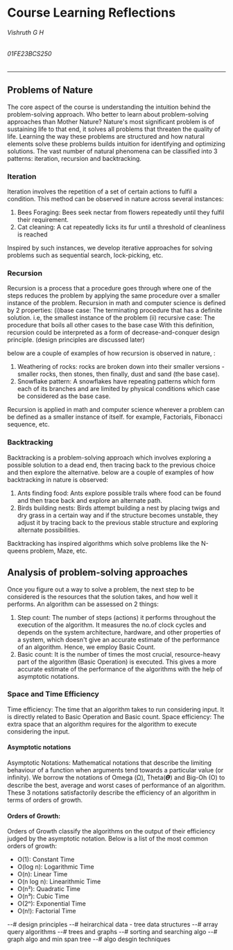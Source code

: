 # Course Learning Reflections
###### Vishruth G H
###### 01FE23BCS250
<hr>

## Problems of Nature
The core aspect of the course is understanding the intuition behind the problem-solving approach. Who better to learn about problem-solving approaches than Mother Nature?
Nature's most significant problem is of sustaining life to that end, it solves all problems that threaten the quality of life. Learning the way these problems are structured and how natural elements solve these problems builds intuition for identifying and optimizing solutions. 
The vast number of natural phenomena can be classified into 3 patterns: iteration, recursion and backtracking. 
### Iteration
Iteration involves the repetition of a set of certain actions to fulfil a condition. 
This method can be observed in nature across several instances:
1. Bees Foraging: Bees seek nectar from flowers repeatedly until they fulfil their requirement.
2. Cat cleaning: A cat repeatedly licks its fur until a threshold of cleanliness is reached

Inspired by such instances, we develop iterative approaches for solving problems such as sequential search, lock-picking, etc.

### Recursion
Recursion is a process that a procedure goes through where one of the steps reduces the problem by applying the same procedure over a smaller instance of the problem.
Recursion in math and computer science is defined by 2 properties:
(i)base case: The terminating procedure that has a definite solution. i.e, the smallest instance of the problem
(ii) recursive case: The procedure that boils all other cases to the base case
With this definition, recursion could be interpreted as a form of decrease-and-conquer design principle. (design principles are discussed later)

below are a couple of examples of how recursion is observed in nature, :
1. Weathering of rocks: rocks are broken down into their smaller versions - smaller rocks, then stones, then finally, dust and sand (the base case).
2. Snowflake pattern: A snowflakes have repeating patterns which form each of its branches and are limited by physical conditions which case be considered as the base case.

Recursion is applied in math and computer science wherever a problem can be defined as a smaller instance of itself. for example, Factorials, Fibonacci sequence, etc.


### Backtracking
Backtracking is a problem-solving approach which involves exploring a possible solution to a dead end, then tracing back to the previous choice and then explore the alternative.
below are a couple of examples of how backtracking in nature is observed:
1. Ants finding food: Ants explore possible trails where food can be found and then trace back and explore an alternate path.
2. Birds building nests: Birds attempt building a nest by placing twigs and dry grass in a certain way and if the structure becomes unstable, they adjust it by tracing back to the previous stable structure and exploring alternate possibilities.

Backtracking has inspired algorithms which solve problems like the N-queens problem, Maze, etc.

## Analysis of problem-solving approaches
Once you figure out a way to solve a problem, the next step to be considered is the resources that the solution takes, and how well it performs. 
An algorithm can be assessed on 2 things: 
1. Step count: The number of steps (actions) it performs throughout the execution of the algorithm. It measures the no.of clock cycles and depends on the system architecture, hardware, and other properties of a system, which doesn't give an accurate estimate of the performance of an algorithm. Hence, we employ Basic Count.
2. Basic count:  It is the number of times the most crucial, resource-heavy part of the algorithm (Basic Operation) is executed. This gives a more accurate estimate of the performance of the algorithms with the help of asymptotic notations.

### Space and Time Efficiency
Time efficiency: The time that an algorithm takes to run considering input. It is directly related to Basic Operation and Basic count.
Space efficiency: The extra space that an algorithm requires for the algorithm to execute considering the input. 

#### Asymptotic notations
Asymptotic Notations: Mathematical notations that describe the limiting behaviour of a function when arguments tend towards a particular value (or infinity). 
We borrow the notations of Omega (Ω), Theta(𝜭) and Big-Oh (O) to describe the best, average and worst cases of performance of an algorithm. These 3 notations satisfactorily describe the efficiency of an algorithm in terms of orders of growth. 

#### Orders of Growth:
Orders of Growth classify the algorithms on the output of their efficiency judged by the asymptotic notation.
Below is a list of the most common orders of growth: 
- O(1): Constant Time
- O(log n): Logarithmic Time
- O(n): Linear Time
- O(n log n): Linearithmic Time
- O(n²): Quadratic Time
- O(n³): Cubic Time
- O(2ⁿ): Exponential Time
- O(n!): Factorial Time


--# design principles
--# heirarchical data - tree data structures
--# array query algorithms
--# trees and graphs
--# sorting and searching algo
--# graph algo and min span tree
--# algo desgin techniques
